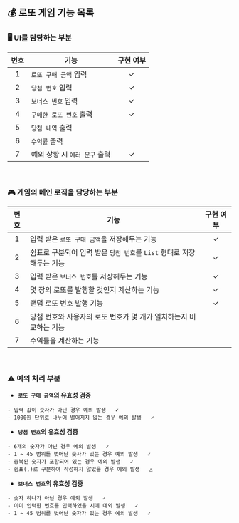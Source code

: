 ## 💰 로또 게임 기능 목록

### 🖥 UI를 담당하는 부분
| 번호  | 기능                    | 구현 여부 |
|:---:|-----------------------|:-----:|
|  1  | ```로또 구매 금액``` 입력     |   ✓   |
|  2  | ```당첨 번호``` 입력        |✓|
|  3  | ```보너스 번호``` 입력       |✓|
|  4  | ```구매한 로또 번호``` 출력    |✓|
|  5  | ```당첨 내역``` 출력        ||
|  6  | ```수익률``` 출력          ||
|  7  | 예외 상황 시 ```에러 문구``` 출력 |✓|  
  
<br/>

### 🎮 게임의 메인 로직을 담당하는 부분
| 번호  | 기능                                                  |구현 여부|
|:---:|-----------------------------------------------------|:---:|
|  1  | 입력 받은 ```로또 구매 금액```을 저장해두는 기능                      |  ✓  |
|  2  | 쉼표로 구분되어 입력 받은 ```당첨 번호```를 ```List``` 형태로 저장해두는 기능 |✓|
|  3  | 입력 받은 ```보너스 번호```를 저장해두는 기능                        |✓|
|  4  | 몇 장의 로또를 발행할 것인지 계산하는 기능                            |  ✓  |
|  5  | 랜덤 로또 번호 발행 기능                                      |  ✓  |
|  6  | 당첨 번호와 사용자의 로또 번호가 몇 개가 일치하는지 비교하는 기능               ||
|  7  | 수익률을 계산하는 기능                                        ||

<br/>

### ⚠️ 예외 처리 부분

- **```로또 구매 금액```의 유효성 검증**
```
- 입력 값이 숫자가 아닌 경우 예외 발생   ✓
- 1000원 단위로 나누어 떨어지지 않는 경우 예외 발생   ✓
```

- **```당첨 번호```의 유효성 검증**
```
- 6개의 숫자가 아닌 경우 예외 발생   ✓
- 1 ~ 45 범위를 벗어난 숫자가 있는 경우 예외 발생   ✓  
- 중복된 숫자가 포함되어 있는 경우 예외 발생   ✓    
- 쉼표(,)로 구분하여 작성하지 않았을 경우 예외 발생   △  
```

- **```보너스 번호```의 유효성 검증**
```
- 숫자 하나가 아닌 경우 예외 발생   ✓
- 이미 입력한 번호를 입력하였을 시에 예외 발생   ✓  
- 1 ~ 45 범위를 벗어난 숫자가 있는 경우 예외 발생   ✓ 
```

